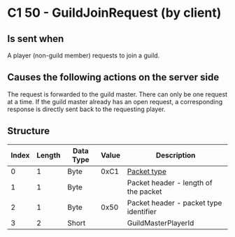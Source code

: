 # C1 50 - GuildJoinRequest (by client)

## Is sent when

A player (non-guild member) requests to join a guild.

## Causes the following actions on the server side

The request is forwarded to the guild master. There can only be one request at a time. If the guild master already has an open request, a corresponding response is directly sent back to the requesting player.

## Structure

| Index | Length | Data Type | Value | Description |
|-------|--------|-----------|-------|-------------|
| 0 | 1 |   Byte   | 0xC1  | [Packet type](PacketTypes.md) |
| 1 | 1 |    Byte   |      | Packet header - length of the packet |
| 2 | 1 |    Byte   | 0x50  | Packet header - packet type identifier |
| 3 | 2 | Short |  | GuildMasterPlayerId |